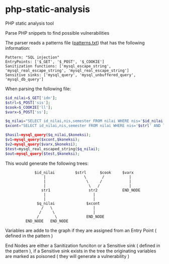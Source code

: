 # php-static-analysis
PHP static analysis tool

Parse PHP snippets to find possible vulnerabilities

The parser reads a patterns file ([patterns.txt](https://github.com/3ximus/php-static-analysis/blob/master/patterns.txt)) that has the following information:

```
Pattern: "SQL injection"
EntryPoints: ['$_GET', '$_POST', '$_COOKIE']
Sanitization functions: ['mysql_escape_string', 'mysql_real_escape_string', 'mysql_real_escape_string']
Sensitive sinks: ['mysql_query', 'mysql_unbuffered_query', 'mysql_db_query']
```

When parsing the following file:

```php
$id_nilai=$_GET['idn'];
$strl=$_POST['sis'];
$cook=$_COOKIE['ll'];
$varx=$_POST['ss'];

$q_nilai="SELECT id_nilai,nis,semester FROM nilai WHERE nis='$id_nilai'GROUP BY semester";
$xcont="SELECT id_nilai,nis,semester FROM nilai WHERE nis='$strl' AND ll='$cook' GROUP BY semester";

$hasil=mysql_query($q_nilai,$koneksi);
$v1=mysql_query($xcont,$koneksi);
$v2=mysql_query($varx,$koneksi);
$test=mysql_real_escaped_string($q_nilai);
$out=mysql_query($test,$koneksi);
```

This would generate the following trees:
```
             $id_nilai         $strl      $cook     $varx
                 |                 \       /           |
                 |                  \     /            |
                 |                   \   /             |
                str1                 str2           END_NODE
                 |                     |
                 |                     |
              $q_nilai              $xcont
                /   \                  |
               /     \                 |
              /       \             END_NODE
         END_NODE   END_NODE
```

Variables are adde to the graph if they are assigned from an Entry Point ( defined in the pattern )

End Nodes are either a Sanitization funciton or a Sensitive sink ( defined in the pattern ), if a Sensitive sink exists in the tree the originating variables are marked as poisoned ( they will generate a vulnerability )
